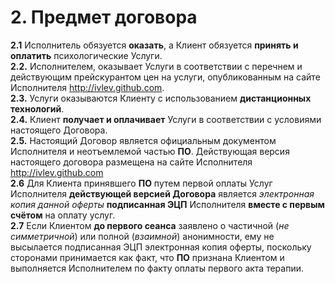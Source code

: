 # 2. Предмет договора

**2.1** Исполнитель обязуется **оказать**, а Клиент обязуется **принять и оплатить** психологические Услуги.  
**2.2.** Исполнителем, оказывает Услуги в соответствии с
перечнем и действующим прейскурантом цен на услуги, опубликованным на сайте Исполнителя http://ivlev.github.com.   
**2.3.** Услуги оказываются Клиенту с использованием **дистанционных технологий**.  
**2.4.** Клиент **получает и оплачивает** Услуги в соответствии с условиями настоящего Договора.  
**2.5.** Настоящий Договор является официальным документом Исполнителя и неотъемлемой частью **ПО**. Действующая версия настоящего договора размещена на сайте
Исполнителя http://ivlev.github.com  
**2.6** Для Клиента принявшего **ПО** путем первой оплаты Услуг Исполнителя **действующей версией Договора** является *электронная копия данной оферты* **подписанная ЭЦП** Исполнителя **вместе с первым счётом** на оплату услуг.  
**2.7** Если Клиентом **до первого сеанса** заявлено о частичной (_не симметричной_) или полной (_взаимной_) анонимности, ему не высылается подписанная ЭЦП электронная копия оферты, поскольку сторонами принимается как факт, что **ПО** признана Клиентом и выполняется Исполнителем по факту оплаты первого акта терапии.
